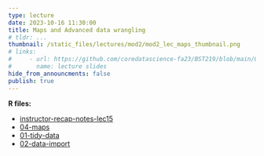 ```yaml
---
type: lecture
date: 2023-10-16 11:30:00
title: Maps and Advanced data wrangling
# tldr: ...
thumbnail: /static_files/lectures/mod2/mod2_lec_maps_thumbnail.png
# links:
#     - url: https://github.com/coredatascience-fa23/BST219/blob/main/00_course_introduction/Lecture_01.pdf
#       name: lecture slides
hide_from_announcments: false
publish: true
---
```

**R files:**
- [instructor-recap-notes-lec15](https://github.com/coredatascience-fa23/BST219/blob/main/instructor_lecture-recap-notes/instructor_notes_lec15.R)
- [04-maps](https://github.com/coredatascience-fa23/BST219/blob/main/03_data_visualization/04-maps.Rmd)
- [01-tidy-data](https://github.com/coredatascience-fa23/BST219/blob/main/04_advanced-wrangling/01-tidy-data.Rmd)
- [02-data-import](https://github.com/coredatascience-fa23/BST219/blob/main/04_advanced-wrangling/02-data-import.Rmd)

